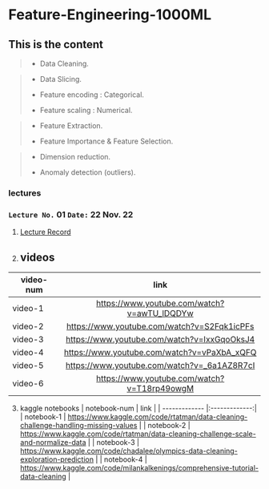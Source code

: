 # Feature-Engineering-1000ML

## This is the  content

> - Data Cleaning.

>- Data Slicing.
>
>- Feature encoding : Categorical.
>
>- Feature scaling : Numerical.

>- Feature Extraction.
>
>- Feature Importance & Feature Selection.

>- Dimension reduction.
>
>- Anomaly detection (outliers).





### lectures
### `Lecture No.` 01  `Date:` 22 Nov. 22 
1. [Lecture Record](https://www.youtube.com/watch?v=IJuoeOj1HFg)
2. ## videos

| video-num  | link |
| ------------- |:-------------:|
| video-1     | https://www.youtube.com/watch?v=awTU_lDQDYw     |
| video-2    | https://www.youtube.com/watch?v=S2Fqk1icPFs     |
| video-3      | https://www.youtube.com/watch?v=IxxGqoOksJ4     |
| video-4     | https://www.youtube.com/watch?v=vPaXbA_xQFQ     |
| video-5     | https://www.youtube.com/watch?v=_6a1AZ8R7cI     |
| video-6     | https://www.youtube.com/watch?v=T18rp49owgM     |


3. kaggle notebooks
| notebook-num  | link |
| ------------- |:-------------:|
| notebook-1    | https://www.kaggle.com/code/rtatman/data-cleaning-challenge-handling-missing-values     |
| notebook-2    | https://www.kaggle.com/code/rtatman/data-cleaning-challenge-scale-and-normalize-data    |
| notebook-3     | https://www.kaggle.com/code/chadalee/olympics-data-cleaning-exploration-prediction     |
| notebook-4     | https://www.kaggle.com/code/milankalkenings/comprehensive-tutorial-data-cleaning     |
